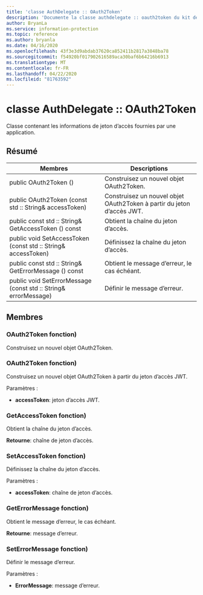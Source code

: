 ```yaml
---
title: 'classe AuthDelegate :: OAuth2Token'
description: 'Documente la classe authdelegate :: oauth2token du kit de développement logiciel (SDK) Microsoft Information Protection (MIP).'
author: BryanLa
ms.service: information-protection
ms.topic: reference
ms.author: bryanla
ms.date: 04/16/2020
ms.openlocfilehash: 43f3e3d9abdab37620ca852411b2817a3848ba78
ms.sourcegitcommit: f54920bf017902616589aca30baf6b64216b6913
ms.translationtype: MT
ms.contentlocale: fr-FR
ms.lasthandoff: 04/22/2020
ms.locfileid: "81763592"
---
```

# <a name="class-authdelegateoauth2token"></a>classe AuthDelegate :: OAuth2Token 
Classe contenant les informations de jeton d’accès fournies par une application.
  
## <a name="summary"></a>Résumé
 Membres                        | Descriptions                                
--------------------------------|---------------------------------------------
public OAuth2Token ()  |  Construisez un nouvel objet OAuth2Token.
public OAuth2Token (const std :: String& accessToken)  |  Construisez un nouvel objet OAuth2Token à partir du jeton d’accès JWT.
public const std :: String& GetAccessToken () const  |  Obtient la chaîne du jeton d’accès.
public void SetAccessToken (const std :: String& accessToken)  |  Définissez la chaîne du jeton d’accès.
public const std :: String& GetErrorMessage () const  |  Obtient le message d’erreur, le cas échéant.
public void SetErrorMessage (const std :: String& errorMessage)  |  Définir le message d’erreur.
  
## <a name="members"></a>Membres
  
### <a name="oauth2token-function"></a>OAuth2Token fonction)
Construisez un nouvel objet OAuth2Token.
  
### <a name="oauth2token-function"></a>OAuth2Token fonction)
Construisez un nouvel objet OAuth2Token à partir du jeton d’accès JWT.

Paramètres :  
* **accessToken**: jeton d’accès JWT.


  
### <a name="getaccesstoken-function"></a>GetAccessToken fonction)
Obtient la chaîne du jeton d’accès.

  
**Retourne**: chaîne de jeton d’accès.
  
### <a name="setaccesstoken-function"></a>SetAccessToken fonction)
Définissez la chaîne du jeton d’accès.

Paramètres :  
* **accessToken**: chaîne de jeton d’accès.


  
### <a name="geterrormessage-function"></a>GetErrorMessage fonction)
Obtient le message d’erreur, le cas échéant.

  
**Retourne**: message d’erreur.
  
### <a name="seterrormessage-function"></a>SetErrorMessage fonction)
Définir le message d’erreur.

Paramètres :  
* **ErrorMessage**: message d’erreur.

